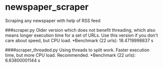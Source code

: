 # newspaper_scraper
Scraping any newspaper with help of RSS feed

###scraper.py
Older version which does not benefit threading, which also means longer execution time for a set of URLs.
Use this version if you don't care about speed, but CPU load.
*Benchmark (22 urls): 18.4719998837 s

####scraper_threaded.py
Using threads to split work. Faster execution time, but more CPU load. Recommended.
*Benchmark (22 urls): 6.63800001144 s
